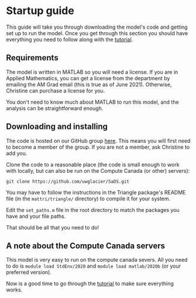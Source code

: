 # Startup guide
This guide will take you through downloading the model's code and getting set up to run the model. Once you get through this section you should have everything you need to follow along with the [tutorial](tutorial.md).

## Requirements
The model is written in MATLAB so you will need a license. If you are in Applied Mathematics, you can get a license from the department by emailing the AM Grad email (this is true as of June 2021). Otherwise, Christine can purchase a license for you.

You don't need to know much about MATLAB to run this model, and the analysis can be straightforward enough.

## Downloading and installing
The code is hosted on our GitHub group [here](https://github.com/uwglacier/SaDS). This means you will first need to become a member of the group. If you are not a member, ask Christine to add you.

Clone the code to a reasonable place (the code is small enough to work with locally, but can also be run on the Compute Canada (or other) servers):

```
git clone https://github.com/uwglacier/SaDS.git
```

You may have to follow the instructions in the Triangle package's README file (in the `mattri/triangle/` directory) to compile it for your system.

Edit the `set_paths.m` file in the root directory to match the packages you have and your file paths.

That should be all that you need to do!

## A note about the Compute Canada servers
This model is very easy to run on the compute canada severs. All you need to do is `module load StdEnv/2020` and `module load matlab/2020b` (or your preferred version).

Now is a good time to go through the [tutorial](tutorial.md) to make sure everything works.
